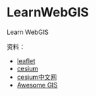 # LearnWebGIS
Learn WebGIS 


资料：
- [leaflet](https://leafletjs.com/)
- [cesium](https://cesiumjs.org)
- [cesium中文网](http://cesium.xin/wordpress/)
- [Awesome GIS](https://www.jianshu.com/p/3b3efa92dd6d)


